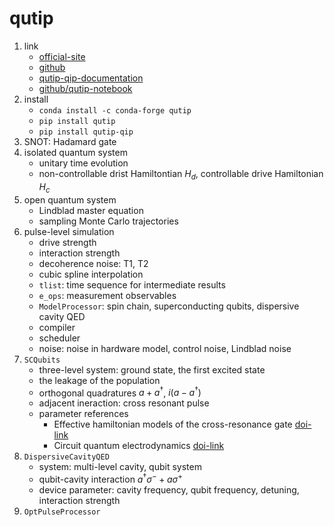 # qutip

1. link
   * [official-site](http://qutip.org/index.html)
   * [github](https://github.com/qutip/qutip)
   * [qutip-qip-documentation](https://qutip-qip.readthedocs.io/en/stable/index.html)
   * [github/qutip-notebook](https://github.com/qutip/qutip-notebooks)
2. install
   * `conda install -c conda-forge qutip`
   * `pip install qutip`
   * `pip install qutip-qip`
3. SNOT: Hadamard gate
4. isolated quantum system
   * unitary time evolution
   * non-controllable drist Hamiltontian $H_d$, controllable drive Hamiltonian $H_c$
5. open quantum system
   * Lindblad master equation
   * sampling Monte Carlo trajectories
6. pulse-level simulation
   * drive strength
   * interaction strength
   * decoherence noise: T1, T2
   * cubic spline interpolation
   * `tlist`: time sequence for intermediate results
   * `e_ops`: measurement observables
   * `ModelProcessor`: spin chain, superconducting qubits, dispersive cavity QED
   * compiler
   * scheduler
   * noise: noise in hardware model, control noise, Lindblad noise
7. `SCQubits`
   * three-level system: ground state, the first excited state
   * the leakage of the population
   * orthogonal quadratures $a+a^\dagger$, $i(a-a^\dagger )$
   * adjacent ineraction: cross resonant pulse
   * parameter references
     * Effective hamiltonian models of the cross-resonance gate [doi-link](https://doi.org/10.1103/PhysRevA.101.052308)
     * Circuit quantum electrodynamics [doi-link](https://doi.org/10.1103/RevModPhys.93.025005)
8. `DispersiveCavityQED`
   * system: multi-level cavity, qubit system
   * qubit-cavity interaction $a^\dagger \sigma^- + a\sigma^+$
   * device parameter: cavity frequency, qubit frequency, detuning, interaction strength
9. `OptPulseProcessor`
